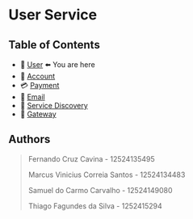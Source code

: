 # User Service

## Table of Contents

- 👤 [User](https://github.com/FernandoCruzCavina/user-authentication-service)  ⬅️ You are here
- 💼 [Account](https://github.com/FernandoCruzCavina/account-microservice)
- 💳 [Payment](https://github.com/FernandoCruzCavina/payment-microservice/tree/v1.0)
- 📧 [Email](https://github.com/FernandoCruzCavina/email-sender-service)
- 🧭 [Service Discovery](https://github.com/FernandoCruzCavina/service-discovery)
- 🚪 [Gateway](https://github.com/FernandoCruzCavina/gateway)

## Authors

> Fernando Cruz Cavina - 12524135495
> 
> Marcus Vinicius Correia Santos - 12524134483
> 
> Samuel do Carmo Carvalho - 12524149080 
>
> Thiago Fagundes da Silva - 1252415294
